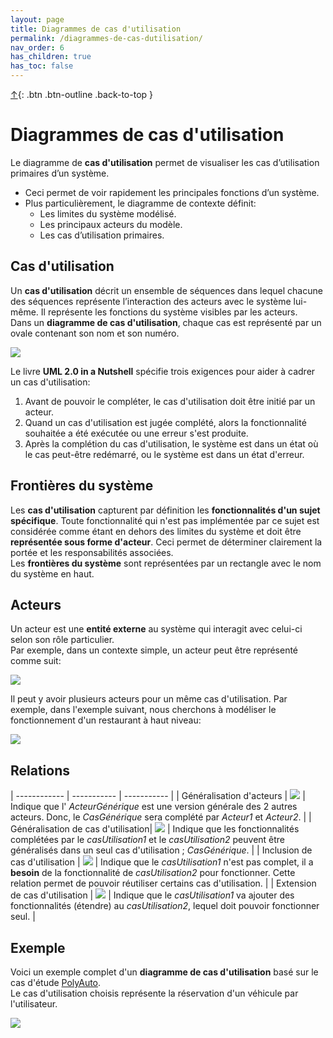 ```yaml
---
layout: page
title: Diagrammes de cas d'utilisation
permalink: /diagrammes-de-cas-dutilisation/
nav_order: 6
has_children: true
has_toc: false
---
```


[↑](./#top){: .btn .btn-outline .back-to-top }

# Diagrammes de cas d'utilisation

Le diagramme de **cas d'utilisation** permet de visualiser les cas
d’utilisation primaires d’un système.

- Ceci permet de voir rapidement les principales
  fonctions d’un système.
- Plus particulièrement, le diagramme de contexte définit:
  - Les limites du système modélisé.
  - Les principaux acteurs du modèle.
  - Les cas d’utilisation primaires.

## Cas d'utilisation

Un **cas d'utilisation** décrit un ensemble de séquences dans
lequel chacune des séquences représente l’interaction des acteurs
avec le système lui-même. Il représente les fonctions du système
visibles par les acteurs.  
Dans un **diagramme de cas d'utilisation**, chaque cas est représenté par un ovale contenant son nom et son numéro.

![](/out/plant_uml/useCase/useCase.svg)

Le livre **UML 2.0 in a Nutshell** spécifie trois exigences pour aider à cadrer un cas d'utilisation:

1. Avant de pouvoir le compléter, le cas d'utilisation doit être initié par un acteur.
2. Quand un cas d'utilisation est jugée complété, alors la fonctionnalité souhaitée a été exécutée ou une erreur s'est produite.
3. Après la complétion du cas d'utilisation, le système est dans un état où le cas peut-être redémarré, ou le système est dans un état d'erreur.

## Frontières du système

Les **cas d'utilisation** capturent par définition les **fonctionnalités d'un sujet spécifique**. Toute fonctionnalité qui n'est pas implémentée par ce sujet est considérée comme étant en dehors des limites du système et doit être **représentée sous forme d'acteur**. Ceci permet de déterminer clairement la portée et les responsabilités associées.  
Les **frontières du système** sont représentées par un rectangle avec le nom du système en haut.

## Acteurs

Un acteur est une **entité externe** au système qui interagit avec celui-ci selon son rôle particulier.  
Par exemple, dans un contexte simple, un acteur peut être représenté comme suit:

![](/out/plant_uml/acteurReprésentation/acteurReprésentation.svg)

Il peut y avoir plusieurs acteurs pour un même cas d'utilisation. Par exemple, dans l'exemple suivant, nous cherchons à modéliser le fonctionnement d'un restaurant à haut niveau:

![](/out/plant_uml/restoExemple/restoExemple.svg)

## Relations

| ------------ | ----------- | ----------- |
| Généralisation d'acteurs | ![](/out/plant_uml/actorsGeneralizationExample/actorsGeneralizationExample.svg) | Indique que l' _ActeurGénérique_ est une version générale des 2 autres acteurs. Donc, le _CasGénérique_ sera complété par _Acteur1_ et _Acteur2_. |
| Généralisation de cas d'utilisation| ![](/out/plant_uml/useCaseGeneralizationExample/useCaseGeneralizationExample.svg) | Indique que les fonctionnalités complétées par le _casUtilisation1_ et le _casUtilisation2_ peuvent être généralisés dans un seul cas d'utilisation ; _CasGénérique_. |
| Inclusion de cas d'utilisation | ![](/out/plant_uml/useCaseInclusionExample/useCaseInclusionExample.svg) | Indique que le _casUtilisation1_ n'est pas complet, il a **besoin** de la fonctionnalité de _casUtilisation2_ pour fonctionner. Cette relation permet de pouvoir réutiliser certains cas d'utilisation. |
| Extension de cas d'utilisation | ![](/out/plant_uml/useCaseExtensionExample/useCaseExtensionExample.svg) | Indique que le _casUtilisation1_ va ajouter des fonctionnalités (étendre) au _casUtilisation2_, lequel doit pouvoir fonctionner seul. |

## Exemple

Voici un exemple complet d'un **diagramme de cas d'utilisation** basé sur le cas d'étude [PolyAuto](../polyauto/).  
Le cas d'utilisation choisis représente la réservation d'un véhicule par l'utilisateur.

![](/out/plant_uml/useCaseGlobalExample/useCaseGlobalExample.svg)
